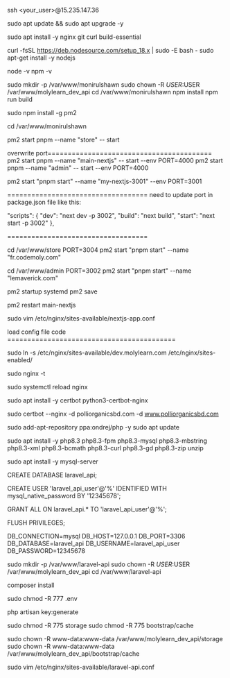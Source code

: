 ssh <your_user>@15.235.147.36

sudo apt update && sudo apt upgrade -y

sudo apt install -y nginx git curl build-essential

<!-- curl -fsSL https://deb.nodesource.com/setup_20.x | sudo -E bash -

sudo apt install -y nodejs -->

curl -fsSL https://deb.nodesource.com/setup_18.x | sudo -E bash -
sudo apt-get install -y nodejs

node -v
npm -v


sudo mkdir -p /var/www/monirulshawn
sudo chown -R $USER:$USER /var/www/molylearn_dev_api
cd /var/www/monirulshawn
npm install
npm run build 

sudo npm install -g pm2

cd /var/www/monirulshawn

pm2 start pnpm --name "store" -- start

overwrite port=========================================
pm2 start pnpm --name "main-nextjs" -- start --env PORT=4000 
pm2 start pnpm --name "admin" -- start --env PORT=4000 

pm2 start "pnpm start" --name "my-nextjs-3001" --env PORT=3001



===================================
need to update port in package.json file like this:

"scripts": {
    "dev": "next dev -p 3002",
    "build": "next build",
    "start": "next start -p 3002"
  },

===================================


cd /var/www/store
PORT=3004 pm2 start "pnpm start" --name "fr.codemoly.com"

cd /var/www/admin
PORT=3002 pm2 start "pnpm start" --name "lemaverick.com"

pm2 startup systemd
pm2 save

pm2 restart main-nextjs

sudo vim /etc/nginx/sites-available/nextjs-app.conf

load config file code ==========================================

sudo ln -s /etc/nginx/sites-available/dev.molylearn.com /etc/nginx/sites-enabled/

sudo nginx -t

sudo systemctl reload nginx

sudo apt install -y certbot python3-certbot-nginx

sudo certbot --nginx -d polliorganicsbd.com -d www.polliorganicsbd.com



sudo add-apt-repository ppa:ondrej/php -y
sudo apt update

sudo apt install -y php8.3 php8.3-fpm php8.3-mysql php8.3-mbstring php8.3-xml php8.3-bcmath php8.3-curl php8.3-gd php8.3-zip unzip



sudo apt install -y mysql-server

CREATE DATABASE laravel_api;

CREATE USER 'laravel_api_user'@'%' IDENTIFIED WITH mysql_native_password BY '12345678';

GRANT ALL ON laravel_api.* TO 'laravel_api_user'@'%';

FLUSH PRIVILEGES;

DB_CONNECTION=mysql
DB_HOST=127.0.0.1
DB_PORT=3306
DB_DATABASE=laravel_api
DB_USERNAME=laravel_api_user
DB_PASSWORD=12345678



sudo mkdir -p /var/www/laravel-api
sudo chown -R $USER:$USER /var/www/molylearn_dev_api
cd /var/www/laravel-api

composer install

sudo chmod -R 777 .env

php artisan key:generate

sudo chmod -R 775 storage
sudo chmod -R 775 bootstrap/cache

sudo chown -R www-data:www-data /var/www/molylearn_dev_api/storage
sudo chown -R www-data:www-data /var/www/molylearn_dev_api/bootstrap/cache


sudo vim /etc/nginx/sites-available/laravel-api.conf
